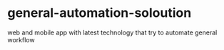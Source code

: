 # general-automation-soloution
web and mobile app with latest technology that try to automate general workflow 
